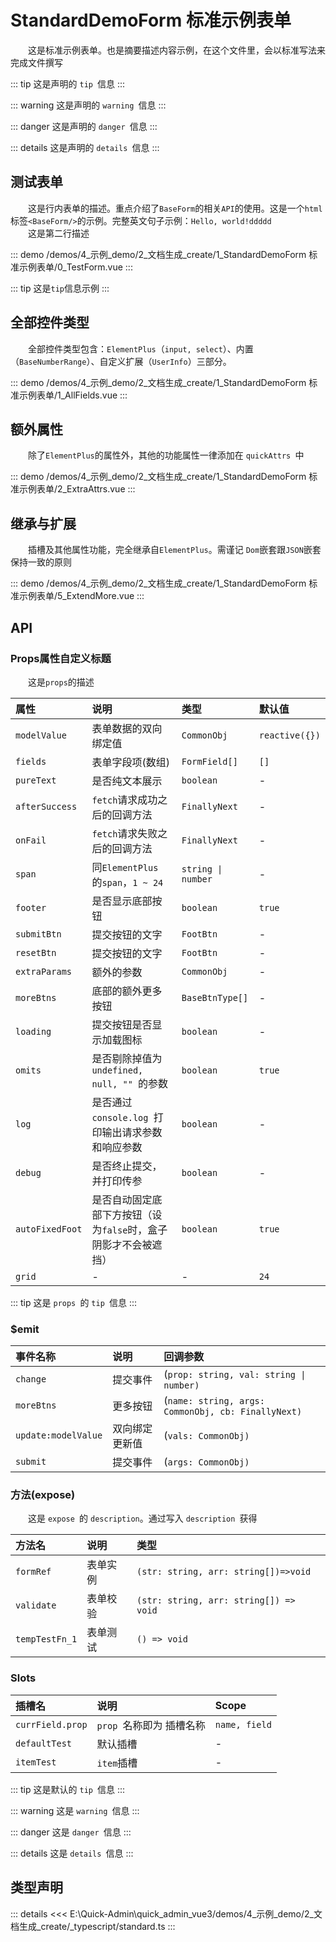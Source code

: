 # StandardDemoForm 标准示例表单

&emsp;&emsp;这是标准示例表单。也是摘要描述内容示例，在这个文件里，会以标准写法来完成文件撰写

::: tip
这是声明的 `tip `信息
:::

::: warning
这是声明的 `warning `信息
:::

::: danger
这是声明的 `danger `信息
:::

::: details
这是声明的 `details `信息
:::

## 测试表单

&emsp;&emsp;这是行内表单的描述。重点介绍了`BaseForm`的相关`API`的使用。这是一个`html`标签`<BaseForm/>`的示例。完整英文句子示例：`Hello, world!ddddd`  
&emsp;&emsp;这是第二行描述

::: demo 
/demos/4_示例_demo/2_文档生成_create/1_StandardDemoForm 标准示例表单/0_TestForm.vue
:::


::: tip
这是`tip`信息示例
:::
## 全部控件类型

&emsp;&emsp;全部控件类型包含：`ElementPlus`（`input, select`）、内置（`BaseNumberRange`）、自定义扩展（`UserInfo`）三部分。

::: demo 
/demos/4_示例_demo/2_文档生成_create/1_StandardDemoForm 标准示例表单/1_AllFields.vue
:::
## 额外属性

&emsp;&emsp;除了`ElementPlus`的属性外，其他的功能属性一律添加在 `quickAttrs `中

::: demo 
/demos/4_示例_demo/2_文档生成_create/1_StandardDemoForm 标准示例表单/2_ExtraAttrs.vue
:::
## 继承与扩展

&emsp;&emsp;插槽及其他属性功能，完全继承自`ElementPlus`。需谨记 `Dom`嵌套跟`JSON`嵌套保持一致的原则

::: demo 
/demos/4_示例_demo/2_文档生成_create/1_StandardDemoForm 标准示例表单/5_ExtendMore.vue
:::


## API 

### Props属性自定义标题

&emsp;&emsp;这是`props`的描述

|属性|说明|类型|默认值|
|:---|:---|:---|:---|
|`modelValue`|表单数据的双向绑定值|`CommonObj`|`reactive({})`|
|`fields`|表单字段项(数组)|`FormField[]`|`[]`|
|`pureText`|是否纯文本展示|`boolean`|-|
|`afterSuccess`|`fetch`请求成功之后的回调方法|`FinallyNext`|-|
|`onFail`|`fetch`请求失败之后的回调方法|`FinallyNext`|-|
|`span`|同`ElementPlus `的`span`，`1 ~ 24`|`string \| number`|-|
|`footer`|是否显示底部按钮|`boolean`|`true`|
|`submitBtn`|提交按钮的文字|`FootBtn`|-|
|`resetBtn`|提交按钮的文字|`FootBtn`|-|
|`extraParams`|额外的参数|`CommonObj`|-|
|`moreBtns`|底部的额外更多按钮|`BaseBtnType[]`|-|
|`loading`|提交按钮是否显示加载图标|`boolean`|-|
|`omits`|是否剔除掉值为 `undefined, null, "" `的参数|`boolean`|`true`|
|`log`|是否通过 `console.log `打印输出请求参数和响应参数|`boolean`|-|
|`debug`|是否终止提交，并打印传参|`boolean`|-|
|`autoFixedFoot`|是否自动固定底部下方按钮（设为`false`时，盒子阴影才不会被遮挡）|`boolean`|`true`|
|`grid`|-|-|`24`|

::: tip
这是 `props `的 `tip `信息
:::

### $emit

|事件名称|说明|回调参数|
|:---|:---|:---|
|`change`|提交事件|(`prop: string, val: string \| number)`|
|`moreBtns`|更多按钮|(`name: string, args: CommonObj, cb: FinallyNext)`|
|`update:modelValue`|双向绑定更新值|(`vals: CommonObj)`|
|`submit`|提交事件|(`args: CommonObj)`|

### 方法(expose)

&emsp;&emsp;这是 `expose `的 `description`。通过写入 `description `获得

|方法名|说明|类型|
|:---|:---|:---|
|`formRef`|表单实例|`(str: string, arr: string[])=>void`|
|`validate`|表单校验|`(str: string, arr: string[]) => void`|
|`tempTestFn_1`|表单测试|`() => void`|

### Slots

|插槽名|说明|Scope|
|:---|:---|:---|
|`currField.prop`|`prop `名称即为 插槽名称|`name, field`|
|`defaultTest`|默认插槽|-|
|`itemTest`|`item`插槽|-|

::: tip
这是默认的 `tip `信息
:::

::: warning
这是 `warning `信息
:::

::: danger
这是 `danger `信息
:::

::: details
这是 `details `信息
:::


## 类型声明

::: details
<<< E:\Quick-Admin\quick_admin_vue3/demos/4_示例_demo/2_文档生成_create/_typescript/standard.ts
:::  
